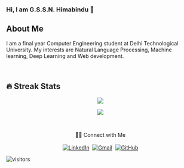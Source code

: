 ### Hi, I am G.S.S.N. Himabindu 👋

<p align="center">
<!--  <a href="https://github.com/himabindugssn/readme-typing-svg"><img src="https://readme-typing-svg.herokuapp.com/?lines="></a> -->
</p>

## About Me 
I am a final year Computer Engineering student at Delhi Technological University. My interests are Natural Language Processing, Machine learning, Deep Learning and Web development.

<!-- <h3> 🛠 &nbsp;Tech Stack</h3> -->
<!-- 
- :space_invader:
  ![Python](https://img.shields.io/badge/Python-14354C?style=for-the-badge&logo=python&logoColor=white)
 
- 🌐 &nbsp;
  ![HTML5](https://img.shields.io/badge/HTML5-E34F26?style=for-the-badge&logo=html5&logoColor=white)
  ![CSS](https://img.shields.io/badge/CSS-239120?&style=for-the-badge&logo=css3&logoColor=white)
  ![JavaScript](https://img.shields.io/badge/JavaScript-323330?style=for-the-badge&logo=javascript&logoColor=F7DF1E)
- ⚙️ &nbsp;
  ![Git](https://img.shields.io/badge/Git-F05032?style=for-the-badge&logo=git&logoColor=white)
  ![GitHub](https://img.shields.io/badge/GitHub-100000?style=for-the-badge&logo=github&logoColor=white)
  ![Markdown](https://img.shields.io/badge/Markdown-000000?style=for-the-badge&logo=markdown&logoColor=white)
- 💻 &nbsp;
  ![Windows](https://img.shields.io/badge/Windows-0078D6?style=for-the-badge&logo=windows&logoColor=white)
  ![iOS](https://img.shields.io/badge/iOS-000000?style=for-the-badge&logo=ios&logoColor=white)
 -->

<br/>

<p>

<!-- ## 📝 Recent Projects

#### [ NLP Project: Using Reviews to Predict Company Ratings ](https://)<br>
NLP Project to predict review/company ratings from the text of Glassdoor reviews with various models tested including KNN, random forest, XGBoost, and Lightgbm among others. Data webscrapped from Glassdoor using Selenium.<br>
Libraries Utilized: Numpy, Pandas, Matplotlib, Seaborn, Statsmodels, Sklearn, NLTK, XGBoost, Selenium

#### [ A Time Series of CO2 Level Predictions: ](https:)<br>
A study of CO2 emission averages using machine learning prediction models ARMA, ARIMA, and SARIMA to predict CO2 levels in the coming years. Data was sourced from NOAA and based on weekly average measurements. I hope to use this to highlight the need for further conservation efforts.<br>
Libraries Utilized: Numpy, Pandas, Matplotlib, Seaborn, Statsmodels, Sklearn, PMDARIMA  
   
#### [ Using Dating Profiles to Predict Occupation: ](https:)<br>
A case study using mutliple classification model to predict a users occupation using the various features found on their OKCupid dating profile. Models tested include random forest, adaboost, and KNN among others. Final predictions made using logistic regression. Data sourced from OKCupid.com in the San Francisco Area.<br>
Libraries Utilized: Scikit-Learn, Pandas, Statsmodel, Numpy, Matplotlib, Seaborn, Scipy

#### [ Kings County Housing Price Prediction: ](https://)<br>
A linear regression modeling project that sought to predict housing prices in King County, WA, USA. The project sought to increade accuracy through feature engineering, one-hot encoding, and feature selection. <br>
Libraries Utilized: Scikit-Learn, Pandas, Statsmodel, Numpy, Matplotlib, Seaborn

#### [ Yelp ETL Project Analysis: ](https:)<br>
Exploratoty data analysis project of Yelp API data for Flatiron Schools Data Science Immersive Program.<br>
Libraries utilized: Pandas, Numpy, Matplotlib, Seaborn

</p> -->

## 🔥 Streak Stats

<p align="center"><img align="center" src="https://github-readme-streak-stats.herokuapp.com/?user=HIMABINDUGSSN&theme=blood"/></p>
<p align="center"><img align="center" src="https://activity-graph.herokuapp.com/graph?username=himabindugssn"/></p>

<br/>



<p align="center">
🤝🏻 Connect with Me 
<br>
<br>
<a href="https://www.linkedin.com/in/gssnhimabindu/"><img src="https://img.shields.io/badge/linkedin-%230077B5.svg?&style=for-the-badge&logo=linkedin&logoColor=white" alt="LinkedIn" /></a>&nbsp;
<a href="mailto:gssnhimabindu@gmail.com"><img src="https://img.shields.io/badge/gmail-%23D14836.svg?&style=for-the-badge&logo=gmail&logoColor=white" alt="Gmail"/></a>&nbsp;
<a href="https://github.com/Himabindugssn"><img src="https://img.shields.io/badge/GitHub-100000?style=for-the-badge&logo=github&logoColor=white" alt="GitHub"/></a>
  
<!--   https://github.com/alexandresanlim/Badges4-README.md-Profile#-social- -->
</p>







<p>
    <img align="center" alt="visitors" src="https://gpvc.arturio.dev/Himabindugssn"/>
</p>

<!--
**Himabindugssn/himabindugssn** is a ✨ _special_ ✨ repository because its `README.md` (this file) appears on your GitHub profile.

Here are some ideas to get you started:

- 🔭 I’m currently working on ...
- 🌱 I’m currently learning ...
- 👯 I’m looking to collaborate on ...
- 🤔 I’m looking for help with ...
- 💬 Ask me about ...
- 📫 How to reach me: ...
- 😄 Pronouns: ...
- ⚡ Fun fact: ...
-->
